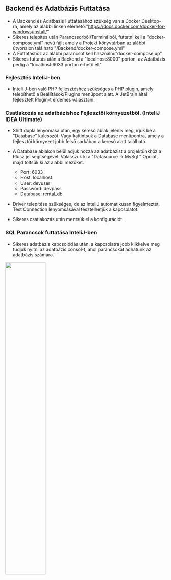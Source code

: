## Backend és Adatbázis Futtatása
  - A Backend és Adatbázis Futtatásához szükség van a Docker Desktop-ra, 
  amely az alábbi linken elérhető:"https://docs.docker.com/docker-for-windows/install/"
  - Sikeres telepítés után Parancssorból/Terminálból, futtatni kell a "docker-compose.yml" nevü fájlt
  amely a Projekt könyvtárban az alábbi útvonalon található "/Backend/docker-compose.yml"
  - A Futtatáshoz az alábbi parancsot kell használni:"docker-compose up"
  - Sikeres futtatás után a Backend  a "localhost:8000" porton,
  az Adatbázis pedig  a "localhost:6033 porton érhető el."

### Fejlesztés InteliJ-ben
- Inteli J-ben való PHP fejlesztéshez szükséges a PHP plugin, amely telepíthető a
  Beállítások/Plugins menüpont alatt. A JetBrain által fejlesztett Plugin-t érdemes választani.
  
### Csatlakozás az adatbázishoz Fejlesztői környezetből. (InteliJ IDEA Ultimate)
 - Shift dupla lenyomása után, egy kereső ablak jelenik meg, írjuk be a "Database" kulcsszót. 
   Vagy kattintsuk a Database menüpontra, amely a fejlesztői környezet 
   jobb felső sarkában a kereső alatt található.
 - A Database ablakon belül adjuk hozzá az adatbázist a projektünkhöz a Plusz jel segítségével. 
   Válasszuk ki a "Datasource -> MySql " Opciót, majd töltsük ki az alábbi mezőket.
   
   - Port: 6033
   - Host: localhost
   - User: devuser
   - Password: devpass
   - Database: rental_db
    
- Driver telepítése szükséges, de az InteliJ automatikusan figyelmeztet. 
  Test Connection lenyomsásával tesztelhetjük a kapcsolatot.
  
- Sikeres csatlakozás után mentsük el a konfigurációt.

### SQL Parancsok futtatása InteliJ-ben
- Sikeres adatbázis kapcsolódás után, a kapcsolatra jobb klikkelve meg tudjuk nyitni
  az adatbázis consol-t, ahol parancsokat adhatunk az adatbázis számára.

<image src="https://github.com/PHorvath1/AFP2021/blob/main/Pictures/InteliJSetup/InteliJDatabaseSetup.png" width="50%" />




  
  

